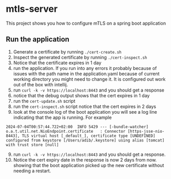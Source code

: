 # mtls-server

This project shows you how to configure mTLS on a spring boot application 

## Run the application 

1. Generate a certificate by running `./cert-create.sh`
2. Inspect the generated certificate by running `./cert-inspect.sh` 
3. Notice that the certificate expires in 1 day 
4. run the application. If you run into any errors it probably because of issues
   with the path name in the application.yaml because of current working 
   directory you might need to change it. It is configured out work out of the 
   box with intellij. 
5. run `curl -k -v https://localhost:8443` and you should get a response
6. notice that the debug output shows that the cert expires in 1 day 
6. run the `cert-update.sh` script
7. run the `cert-inspect.sh` script notice that the cert expires in 2 days 
8. look at the console log of the boot application you will see a log line 
   indicating that the app is running. For example
```text
2024-07-04T00:57:44.722+02:00  INFO 5429 --- [-bundle-watcher] o.a.t.util.net.NioEndpoint.certificate   : Connector [https-jsse-nio-8443], TLS virtual host [_default_], certificate type [UNDEFINED] configured from keystore [/Users/adib/.keystore] using alias [tomcat] with trust store [null]
```
9. run `curl -k -v https://localhost:8443` and you should get a response.
10. Notice the cert expiry date in the response is now 2 days from now. 
    showing that the boot application picked up the new certificate without needing a restart. 
 
